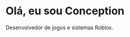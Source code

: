 <html>
<head>
  <title>Meu Portfólio</title>
</head>
<body>
  <h1>Olá, eu sou Conception</h1>
  <p>Desenvolvedor de jogos e sistemas Roblox.</p>
</body>
</html>
